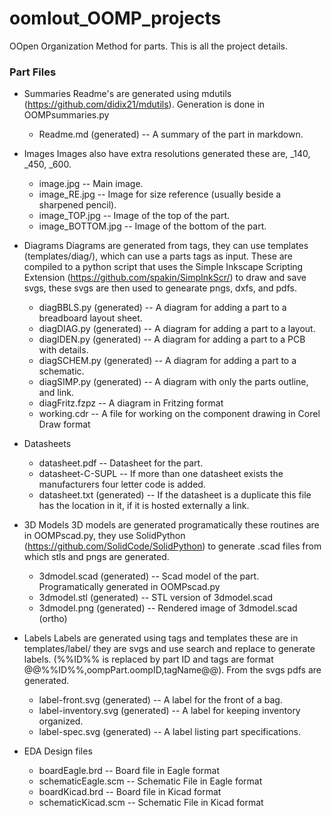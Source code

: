 # oomlout_OOMP_projects
OOpen Organization Method for parts. This is all the project details.

### Part Files
* Summaries
	Readme's are generated using mdutils (https://github.com/didix21/mdutils). Generation is done in OOMPsummaries.py
	* Readme.md (generated)  --  A summary of the part in markdown.

* Images
	Images also have extra resolutions generated these are, _140, _450, _600.
	* image.jpg  --  Main image.
	* image_RE.jpg  --  Image for size reference (usually beside a sharpened pencil).
	* image_TOP.jpg  --  Image of the top of the part.
	* image_BOTTOM.jpg  --  Image of the bottom of the part.
	
* Diagrams
	Diagrams are generated from tags, they can use templates (templates/diag/), which can use a parts tags as input. These are compiled to a python script that uses the Simple Inkscape Scripting Extension (https://github.com/spakin/SimpInkScr/) to draw and save svgs, these svgs are then used to genearate pngs, dxfs, and pdfs.
	* diagBBLS.py (generated)  --  A diagram for adding a part to a breadboard layout sheet.
	* diagDIAG.py (generated)  --  A diagram for adding a part to a layout.
	* diagIDEN.py (generated)  --  A diagram for adding a part to a PCB with details.
	* diagSCHEM.py (generated)  --  A diagram for adding a part to a schematic.
	* diagSIMP.py (generated)  --  A diagram with only the parts outline, and link.
    * diagFritz.fzpz  --  A diagram in Fritzing format
    * working.cdr  --  A file for working on the component drawing in Corel Draw format

* Datasheets
	* datasheet.pdf  --  Datasheet for the part.
	* datasheet-C-SUPL  --  If more than one datasheet exists the manufacturers four letter code is added.
	* datasheet.txt (generated)  --  If the datasheet is a duplicate this file has the location in it, if it is hosted externally a link.
	
* 3D Models
	3D models are generated programatically these routines are in OOMPscad.py, they use SolidPython (https://github.com/SolidCode/SolidPython) to generate .scad files from which stls and pngs are generated.
	* 3dmodel.scad (generated)  --  Scad model of the part. Programatically generated in OOMPscad.py
	* 3dmodel.stl (generated)  --  STL version of 3dmodel.scad
	* 3dmodel.png (generated)  --  Rendered image of 3dmodel.scad (ortho)
	
* Labels
	Labels are generated using tags and templates these are in templates/label/ they are svgs and use search and replace to generate labels. (%%ID%% is replaced by part ID and tags are format @@%%ID%%,oompPart.oompID,tagName@@). From the svgs pdfs are generated.
	* label-front.svg (generated)  --  A label for the front of a bag.
	* label-inventory.svg (generated)  --  A label for keeping inventory organized.
	* label-spec.svg (generated)  --  A label listing part specifications.

* EDA
    Design files
    * boardEagle.brd  --  Board file in Eagle format
    * schematicEagle.scm  --  Schematic File in Eagle format
    * boardKicad.brd  --  Board file in Kicad format
    * schematicKicad.scm  --  Schematic File in Kicad format